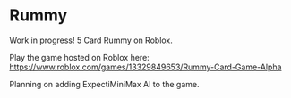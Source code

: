 # Rummy
Work in progress! 5 Card Rummy on Roblox.

Play the game hosted on Roblox here: https://www.roblox.com/games/13329849653/Rummy-Card-Game-Alpha

Planning on adding ExpectiMiniMax AI to the game.
